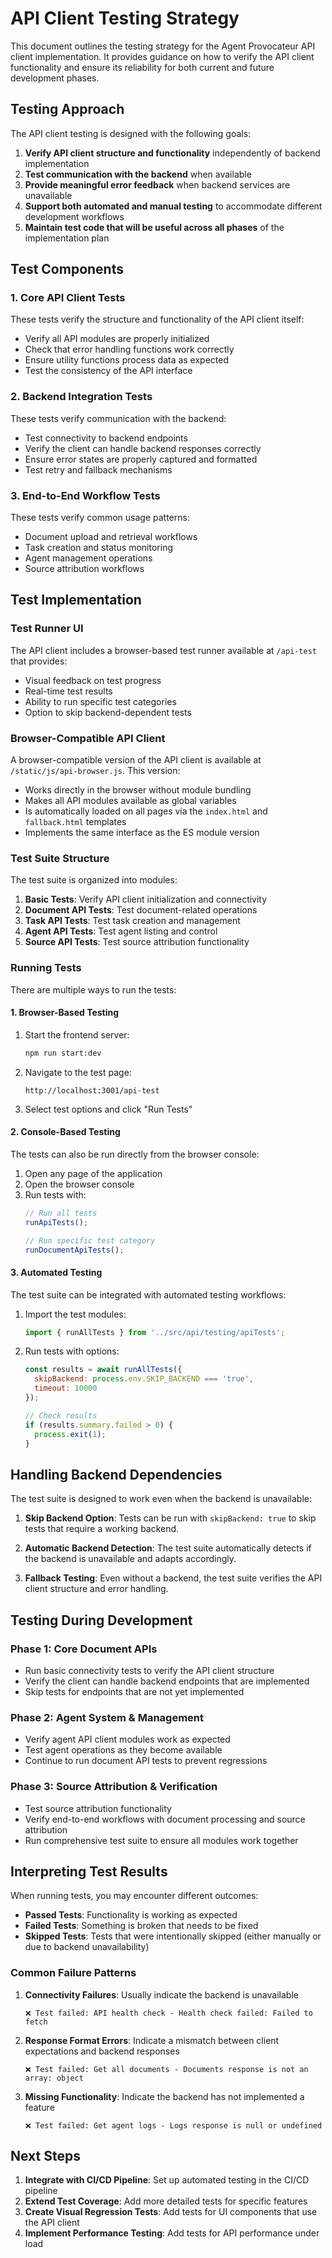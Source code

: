 # API Client Testing Strategy

This document outlines the testing strategy for the Agent Provocateur API client implementation. It provides guidance on how to verify the API client functionality and ensure its reliability for both current and future development phases.

## Testing Approach

The API client testing is designed with the following goals:

1. **Verify API client structure and functionality** independently of backend implementation
2. **Test communication with the backend** when available
3. **Provide meaningful error feedback** when backend services are unavailable
4. **Support both automated and manual testing** to accommodate different development workflows
5. **Maintain test code that will be useful across all phases** of the implementation plan

## Test Components

### 1. Core API Client Tests

These tests verify the structure and functionality of the API client itself:

- Verify all API modules are properly initialized
- Check that error handling functions work correctly
- Ensure utility functions process data as expected
- Test the consistency of the API interface

### 2. Backend Integration Tests

These tests verify communication with the backend:

- Test connectivity to backend endpoints
- Verify the client can handle backend responses correctly
- Ensure error states are properly captured and formatted
- Test retry and fallback mechanisms

### 3. End-to-End Workflow Tests

These tests verify common usage patterns:

- Document upload and retrieval workflows
- Task creation and status monitoring
- Agent management operations
- Source attribution workflows

## Test Implementation

### Test Runner UI

The API client includes a browser-based test runner available at `/api-test` that provides:

- Visual feedback on test progress
- Real-time test results
- Ability to run specific test categories
- Option to skip backend-dependent tests

### Browser-Compatible API Client

A browser-compatible version of the API client is available at `/static/js/api-browser.js`. This version:

- Works directly in the browser without module bundling
- Makes all API modules available as global variables
- Is automatically loaded on all pages via the `index.html` and `fallback.html` templates
- Implements the same interface as the ES module version

### Test Suite Structure

The test suite is organized into modules:

1. **Basic Tests**: Verify API client initialization and connectivity
2. **Document API Tests**: Test document-related operations
3. **Task API Tests**: Test task creation and management
4. **Agent API Tests**: Test agent listing and control
5. **Source API Tests**: Test source attribution functionality

### Running Tests

There are multiple ways to run the tests:

#### 1. Browser-Based Testing

1. Start the frontend server:
   ```bash
   npm run start:dev
   ```

2. Navigate to the test page:
   ```
   http://localhost:3001/api-test
   ```

3. Select test options and click "Run Tests"

#### 2. Console-Based Testing

The tests can also be run directly from the browser console:

1. Open any page of the application
2. Open the browser console
3. Run tests with:
   ```javascript
   // Run all tests
   runApiTests();
   
   // Run specific test category
   runDocumentApiTests();
   ```

#### 3. Automated Testing

The test suite can be integrated with automated testing workflows:

1. Import the test modules:
   ```javascript
   import { runAllTests } from '../src/api/testing/apiTests';
   ```

2. Run tests with options:
   ```javascript
   const results = await runAllTests({
     skipBackend: process.env.SKIP_BACKEND === 'true',
     timeout: 10000
   });
   
   // Check results
   if (results.summary.failed > 0) {
     process.exit(1);
   }
   ```

## Handling Backend Dependencies

The test suite is designed to work even when the backend is unavailable:

1. **Skip Backend Option**: Tests can be run with `skipBackend: true` to skip tests that require a working backend.

2. **Automatic Backend Detection**: The test suite automatically detects if the backend is unavailable and adapts accordingly.

3. **Fallback Testing**: Even without a backend, the test suite verifies the API client structure and error handling.

## Testing During Development

### Phase 1: Core Document APIs

- Run basic connectivity tests to verify the API client structure
- Verify the client can handle backend endpoints that are implemented
- Skip tests for endpoints that are not yet implemented

### Phase 2: Agent System & Management

- Verify agent API client modules work as expected
- Test agent operations as they become available
- Continue to run document API tests to prevent regressions

### Phase 3: Source Attribution & Verification

- Test source attribution functionality
- Verify end-to-end workflows with document processing and source attribution
- Run comprehensive test suite to ensure all modules work together

## Interpreting Test Results

When running tests, you may encounter different outcomes:

- **Passed Tests**: Functionality is working as expected
- **Failed Tests**: Something is broken that needs to be fixed
- **Skipped Tests**: Tests that were intentionally skipped (either manually or due to backend unavailability)

### Common Failure Patterns

1. **Connectivity Failures**: Usually indicate the backend is unavailable
   ```
   ❌ Test failed: API health check - Health check failed: Failed to fetch
   ```

2. **Response Format Errors**: Indicate a mismatch between client expectations and backend responses
   ```
   ❌ Test failed: Get all documents - Documents response is not an array: object
   ```

3. **Missing Functionality**: Indicate the backend has not implemented a feature
   ```
   ❌ Test failed: Get agent logs - Logs response is null or undefined
   ```

## Next Steps

1. **Integrate with CI/CD Pipeline**: Set up automated testing in the CI/CD pipeline
2. **Extend Test Coverage**: Add more detailed tests for specific features
3. **Create Visual Regression Tests**: Add tests for UI components that use the API client
4. **Implement Performance Testing**: Add tests for API performance under load